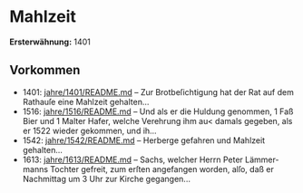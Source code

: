 # Mahlzeit

**Ersterwähnung:** 1401

## Vorkommen
- 1401: [jahre/1401/README.md](../jahre/1401/README.md) – Zur Brotbeſichtigung hat der Rat auf dem Rathauſe
eine Mahlzeit gehalten...
- 1516: [jahre/1516/README.md](../jahre/1516/README.md) – Und
als er die Huldung genommen, 1 Faß Bier und 1 Malter
Hafer, welche Verehrung ihm au< damals gegeben, als
er 1522 wieder gekommen, und ih...
- 1542: [jahre/1542/README.md](../jahre/1542/README.md) – Herberge
gefahren und Mahlzeit gehalten...
- 1613: [jahre/1613/README.md](../jahre/1613/README.md) – Sachs, welcher Herrn Peter Lämmer-
manns Tochter gefreit, zum erſten angefangen worden,
alſo, daß er Nachmittag um 3 Uhr zur Kirche gegangen...
